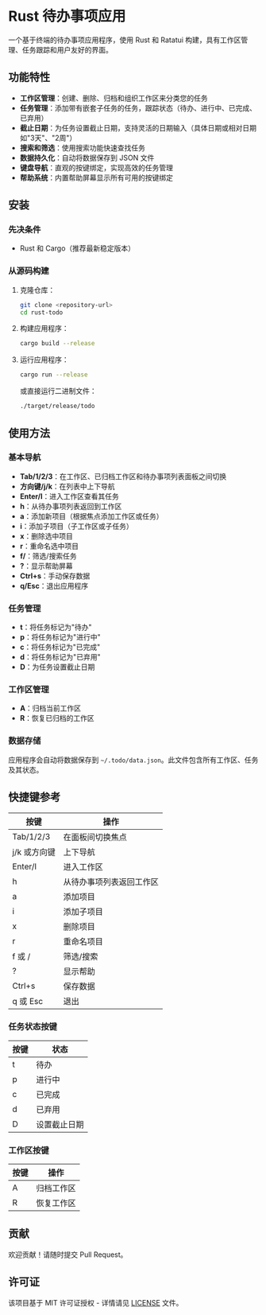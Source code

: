 # Rust 待办事项应用

一个基于终端的待办事项应用程序，使用 Rust 和 Ratatui 构建，具有工作区管理、任务跟踪和用户友好的界面。

## 功能特性

- **工作区管理**：创建、删除、归档和组织工作区来分类您的任务
- **任务管理**：添加带有嵌套子任务的任务，跟踪状态（待办、进行中、已完成、已弃用）
- **截止日期**：为任务设置截止日期，支持灵活的日期输入（具体日期或相对日期如"3天"、"2周"）
- **搜索和筛选**：使用搜索功能快速查找任务
- **数据持久化**：自动将数据保存到 JSON 文件
- **键盘导航**：直观的按键绑定，实现高效的任务管理
- **帮助系统**：内置帮助屏幕显示所有可用的按键绑定

## 安装

### 先决条件

- Rust 和 Cargo（推荐最新稳定版本）

### 从源码构建

1. 克隆仓库：
   ```bash
   git clone <repository-url>
   cd rust-todo
   ```

2. 构建应用程序：
   ```bash
   cargo build --release
   ```

3. 运行应用程序：
   ```bash
   cargo run --release
   ```
   
   或直接运行二进制文件：
   ```bash
   ./target/release/todo
   ```

## 使用方法

### 基本导航

- **Tab/1/2/3**：在工作区、已归档工作区和待办事项列表面板之间切换
- **方向键/j/k**：在列表中上下导航
- **Enter/l**：进入工作区查看其任务
- **h**：从待办事项列表返回到工作区
- **a**：添加新项目（根据焦点添加工作区或任务）
- **i**：添加子项目（子工作区或子任务）
- **x**：删除选中项目
- **r**：重命名选中项目
- **f/**：筛选/搜索任务
- **?**：显示帮助屏幕
- **Ctrl+s**：手动保存数据
- **q/Esc**：退出应用程序

### 任务管理

- **t**：将任务标记为"待办"
- **p**：将任务标记为"进行中"
- **c**：将任务标记为"已完成"
- **d**：将任务标记为"已弃用"
- **D**：为任务设置截止日期

### 工作区管理

- **A**：归档当前工作区
- **R**：恢复已归档的工作区

### 数据存储

应用程序会自动将数据保存到 `~/.todo/data.json`。此文件包含所有工作区、任务及其状态。

## 快捷键参考

| 按键 | 操作 |
|-----|------|
| Tab/1/2/3 | 在面板间切换焦点 |
| j/k 或方向键 | 上下导航 |
| Enter/l | 进入工作区 |
| h | 从待办事项列表返回工作区 |
| a | 添加项目 |
| i | 添加子项目 |
| x | 删除项目 |
| r | 重命名项目 |
| f 或 / | 筛选/搜索 |
| ? | 显示帮助 |
| Ctrl+s | 保存数据 |
| q 或 Esc | 退出 |

### 任务状态按键

| 按键 | 状态 |
|-----|------|
| t | 待办 |
| p | 进行中 |
| c | 已完成 |
| d | 已弃用 |
| D | 设置截止日期 |

### 工作区按键

| 按键 | 操作 |
|-----|------|
| A | 归档工作区 |
| R | 恢复工作区 |

## 贡献

欢迎贡献！请随时提交 Pull Request。

## 许可证

该项目基于 MIT 许可证授权 - 详情请见 [LICENSE](LICENSE) 文件。